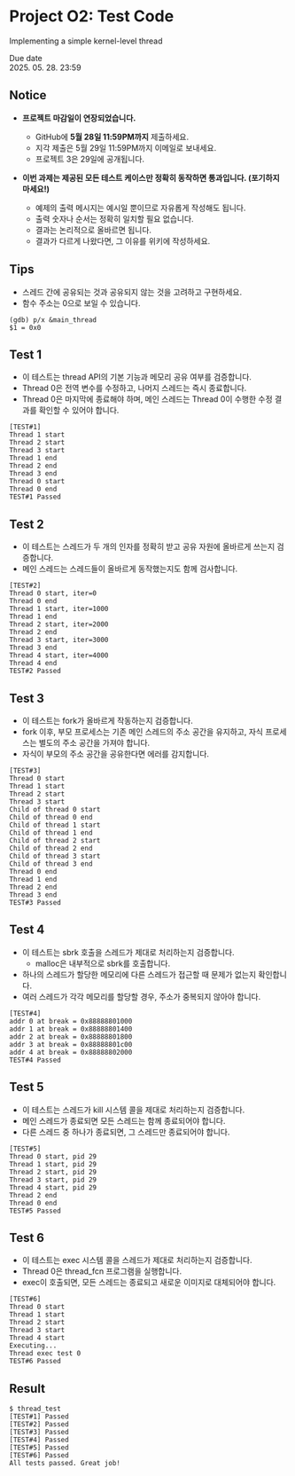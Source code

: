 # Project O2: Test Code
Implementing a simple kernel-level thread

Due date  
2025. 05. 28. 23:59

## Notice

- **프로젝트 마감일이 연장되었습니다.**
  - GitHub에 **5월 28일 11:59PM까지** 제출하세요.
  - 지각 제출은 5월 29일 11:59PM까지 이메일로 보내세요.
  - 프로젝트 3은 29일에 공개됩니다.

- **이번 과제는 제공된 모든 테스트 케이스만 정확히 동작하면 통과입니다. (포기하지 마세요!)**
  - 예제의 출력 메시지는 예시일 뿐이므로 자유롭게 작성해도 됩니다.
  - 출력 숫자나 순서는 정확히 일치할 필요 없습니다.
  - 결과는 논리적으로 올바르면 됩니다.
  - 결과가 다르게 나왔다면, 그 이유를 위키에 작성하세요.

## Tips

- 스레드 간에 공유되는 것과 공유되지 않는 것을 고려하고 구현하세요.
- 함수 주소는 0으로 보일 수 있습니다.

```
(gdb) p/x &main_thread
$1 = 0x0
```

## Test 1

- 이 테스트는 thread API의 기본 기능과 메모리 공유 여부를 검증합니다.
- Thread 0은 전역 변수를 수정하고, 나머지 스레드는 즉시 종료합니다.
- Thread 0은 마지막에 종료해야 하며, 메인 스레드는 Thread 0이 수행한 수정 결과를 확인할 수 있어야 합니다.

```
[TEST#1]
Thread 1 start
Thread 2 start
Thread 3 start
Thread 1 end
Thread 2 end
Thread 3 end
Thread 0 start
Thread 0 end
TEST#1 Passed
```

## Test 2

- 이 테스트는 스레드가 두 개의 인자를 정확히 받고 공유 자원에 올바르게 쓰는지 검증합니다.
- 메인 스레드는 스레드들이 올바르게 동작했는지도 함께 검사합니다.

```
[TEST#2]
Thread 0 start, iter=0
Thread 0 end
Thread 1 start, iter=1000
Thread 1 end
Thread 2 start, iter=2000
Thread 2 end
Thread 3 start, iter=3000
Thread 3 end
Thread 4 start, iter=4000
Thread 4 end
TEST#2 Passed
```

## Test 3

- 이 테스트는 fork가 올바르게 작동하는지 검증합니다.
- fork 이후, 부모 프로세스는 기존 메인 스레드의 주소 공간을 유지하고,
  자식 프로세스는 별도의 주소 공간을 가져야 합니다.
- 자식이 부모의 주소 공간을 공유한다면 에러를 감지합니다.

```
[TEST#3]
Thread 0 start
Thread 1 start
Thread 2 start
Thread 3 start
Child of thread 0 start
Child of thread 0 end
Child of thread 1 start
Child of thread 1 end
Child of thread 2 start
Child of thread 2 end
Child of thread 3 start
Child of thread 3 end
Thread 0 end
Thread 1 end
Thread 2 end
Thread 3 end
TEST#3 Passed
```

## Test 4

- 이 테스트는 sbrk 호출을 스레드가 제대로 처리하는지 검증합니다.
  - malloc은 내부적으로 sbrk를 호출합니다.
- 하나의 스레드가 할당한 메모리에 다른 스레드가 접근할 때 문제가 없는지 확인합니다.
- 여러 스레드가 각각 메모리를 할당할 경우, 주소가 중복되지 않아야 합니다.

```
[TEST#4]
addr 0 at break = 0x88888801000
addr 1 at break = 0x88888801400
addr 2 at break = 0x88888801800
addr 3 at break = 0x88888801c00
addr 4 at break = 0x88888802000
TEST#4 Passed
```

## Test 5

- 이 테스트는 스레드가 kill 시스템 콜을 제대로 처리하는지 검증합니다.
- 메인 스레드가 종료되면 모든 스레드는 함께 종료되어야 합니다.
- 다른 스레드 중 하나가 종료되면, 그 스레드만 종료되어야 합니다.

```
[TEST#5]
Thread 0 start, pid 29
Thread 1 start, pid 29
Thread 2 start, pid 29
Thread 3 start, pid 29
Thread 4 start, pid 29
Thread 2 end
Thread 0 end
TEST#5 Passed
```

## Test 6

- 이 테스트는 exec 시스템 콜을 스레드가 제대로 처리하는지 검증합니다.
- Thread 0은 thread_fcn 프로그램을 실행합니다.
- exec이 호출되면, 모든 스레드는 종료되고 새로운 이미지로 대체되어야 합니다.

```
[TEST#6]
Thread 0 start
Thread 1 start
Thread 2 start
Thread 3 start
Thread 4 start
Executing...
Thread exec test 0
TEST#6 Passed
```

## Result

```
$ thread_test
[TEST#1] Passed
[TEST#2] Passed
[TEST#3] Passed
[TEST#4] Passed
[TEST#5] Passed
[TEST#6] Passed
All tests passed. Great job!
```